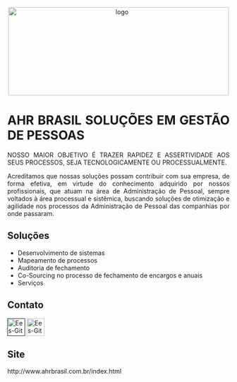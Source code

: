<div align="center">
  <img align="center" alt="logo" height="200" width="500" src="https://i.imgur.com/nq7zvh8.png" />
</div>

<div align="justify">
  <h1>AHR BRASIL SOLUÇÕES EM GESTÃO DE PESSOAS</h1>
  <p>NOSSO MAIOR OBJETIVO É TRAZER RAPIDEZ E ASSERTIVIDADE AOS SEUS PROCESSOS, SEJA TECNOLOGICAMENTE OU PROCESSUALMENTE.</p>
  <p>Acreditamos que nossas soluções possam contribuir com sua empresa, de forma efetiva,
em virtude do conhecimento adquirido por nossos profissionais, que atuam na área de Administração de Pessoal,
sempre voltados à área processual e sistêmica, buscando soluções de otimização e agilidade nos processos da Administração de Pessoal das companhias por onde passaram.</p>
  <h2>Soluções</h2>
  <ul>
    <li>Desenvolvimento de sistemas</li>
    <li>Mapeamento de processos</li>
    <li>Auditoria de fechamento</li>
    <li>Co-Sourcing no processo de fechamento de encargos e anuais</li>
    <li>Serviços</li>
  </ul>
  <h2>Contato</h2>
  <a href="" target="_blank">
  <img align="center" alt="Ees-Git" height="40" width="40" src="https://cdn.jsdelivr.net/gh/devicons/devicon/icons/linkedin/linkedin-original.svg" /></a>
  <a href = "mailto:fabianorios@ahrbrasil.com.br" target="_blank">
   <img align="center" alt="Ees-Git" height="40" width="40" src="https://i.imgur.com/7foc0Wt.png" /></a>
  <h2>Site</h2>
  <p>http://www.ahrbrasil.com.br/index.html</p>
</div>
